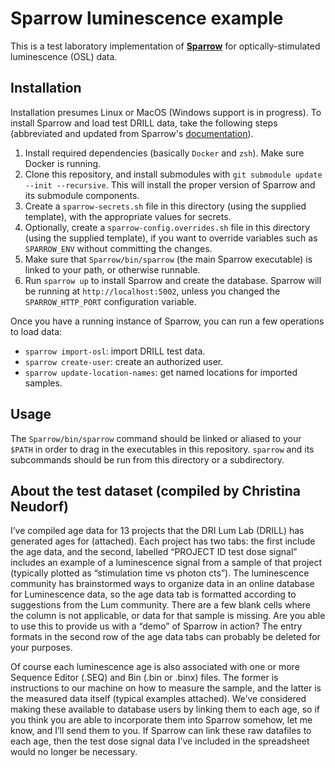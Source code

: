 # Sparrow luminescence example

This is a test laboratory implementation of [**Sparrow**](https://sparrow-data.org)
for optically-stimulated luminescence (OSL) data.

## Installation

Installation presumes Linux or MacOS (Windows support is in progress).
To install Sparrow and load test DRILL data, take the following steps
(abbreviated and updated from Sparrow's [documentation](https://sparrow-data.org/installation/)).

1. Install required dependencies (basically `Docker` and `zsh`). Make sure Docker is running.
2. Clone this repository, and install submodules with `git submodule update --init --recursive`.
   This will install the proper version of Sparrow and its submodule components.
3. Create a `sparrow-secrets.sh` file in this directory (using the supplied template),
   with the appropriate values for secrets.
4. Optionally, create a `sparrow-config.overrides.sh` file in this directory (using the supplied template),
   if you want to override variables such as `SPARROW_ENV` without committing the changes.
5. Make sure that `Sparrow/bin/sparrow` (the main Sparrow executable) is linked
   to your path, or otherwise runnable.
6. Run `sparrow up` to install Sparrow and create the database. Sparrow will be running
   at `http://localhost:5002`, unless you changed the `SPARROW_HTTP_PORT` configuration variable.

Once you have a running instance of Sparrow, you can run a few operations to load data:

- `sparrow import-osl`: import DRILL test data.
- `sparrow create-user`: create an authorized user.
- `sparrow update-location-names`: get named locations for imported samples.

## Usage

The `Sparrow/bin/sparrow` command should be linked or aliased to your `$PATH`
in order to drag in the executables in this repository. `sparrow` and
its subcommands should be run from this directory or a subdirectory.

## About the test dataset (compiled by Christina Neudorf)

I’ve compiled age data for 13 projects that the DRI Lum Lab (DRILL) has
generated ages for (attached). Each project has two tabs: the first include the
age data, and the second, labelled “PROJECT ID test dose signal” includes an
example of a luminescence signal from a sample of that project (typically
plotted as “stimulation time vs photon cts”). The luminescence community has
brainstormed ways to organize data in an online database for Luminescence data,
so the age data tab is formatted according to suggestions from the Lum
community. There are a few blank cells where the column is not applicable, or
data for that sample is missing.  Are you able to use this to provide us with a
“demo” of Sparrow in action? The entry formats in the second row of the age data
tabs can probably be deleted for your purposes.

Of course each luminescence age is also associated with one or more Sequence
Editor (.SEQ) and Bin (.bin or .binx) files. The former is instructions to our
machine on how to measure the sample, and the latter is the measured data itself
(typical examples attached). We’ve considered making these available to database
users by linking them to each age, so if you think you are able to incorporate
them into Sparrow somehow, let me know, and I’ll send them to you. If Sparrow
can link these raw datafiles to each age, then the test dose signal data I’ve
included in the spreadsheet would no longer be necessary.
